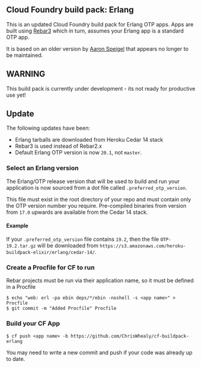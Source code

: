 ## Cloud Foundry build pack: Erlang

This is an updated Cloud Foundry build pack for Erlang OTP apps. Apps are built using [Rebar3](http://www.rebar3.org/) which in turn, assumes your Erlang app is a standard OTP app.

It is based on an older version by [Aaron Speigel](https://github.com/spiegela/cf-buildpack-erlang) that appears no longer to be maintained.

## WARNING

This build pack is currently under development - its not ready for productive use yet!

## Update

The following updates have been:

* Erlang tarballs are downloaded from Heroku Cedar 14 stack
* Rebar3 is used instead of Rebar2.x
* Default Erlang OTP version is now `20.1`, not `master`.

### Select an Erlang version

The Erlang/OTP release version that will be used to build and run your application is now sourced from a dot file called `.preferred_otp_version`.

This file must exist in the root directory of your repo and must contain only the OTP version number you require.  Pre-compiled binaries from version from `17.0` upwards are available from the Cedar 14 stack.

#### Example

If your `.preferred_otp_version` file contains `19.2`, then the file `OTP-19.2.tar.gz` will be downloaded from `https://s3.amazonaws.com/heroku-buildpack-elixir/erlang/cedar-14/`.


### Create a Procfile for CF to run

Rebar projects must be run via their application name, so it must be defined in a Procfile

    $ echo "web: erl -pa ebin deps/*/ebin -noshell -s <app name>" > Procfile
    $ git commit -m "Added Procfile" Procfile

### Build your CF App

    $ cf push <app name> -b https://github.com/ChrisWhealy/cf-buildpack-erlang

You may need to write a new commit and push if your code was already up to date.

